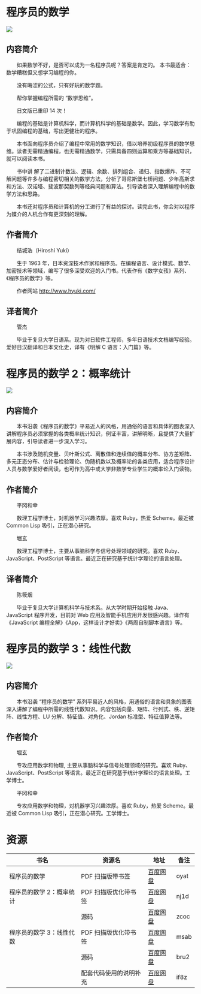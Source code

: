 # 程序员的数学

![](http://img3m3.ddimg.cn/38/29/22876463-1_u_1.jpg)

## 内容简介

　　如果数学不好，是否可以成为一名程序员呢？答案是肯定的。 本书最适合：数学糟糕但又想学习编程的你。

　　没有晦涩的公式，只有好玩的数学题。

　　帮你掌握编程所需的 “数学思维”。

　　日文版已重印 14 次！

　　编程的基础是计算机科学，而计算机科学的基础是数学。因此，学习数学有助于巩固编程的基础，写出更健壮的程序。

　　本书面向程序员介绍了编程中常用的数学知识，借以培养初级程序员的数学思维。读者无需精通编程，也无需精通数学，只需具备四则运算和乘方等基础知识，就可以阅读本书。

　　书中讲 解了二进制计数法、逻辑、余数、排列组合、递归、指数爆炸、不可解问题等许多与编程密切相关的数学方法，分析了哥尼斯堡七桥问题、少年高斯求和方法、汉诺塔、斐波那契数列等经典问题和算法。引导读者深入理解编程中的数学方法和思路。

　　本书还对程序员和计算机的分工进行了有益的探讨。读完此书，你会对以程序为媒介的人机合作有更深刻的理解。

## 作者简介

　　结城浩（Hiroshi Yuki）

　　生于 1963 年，日本资深技术作家和程序员。在编程语言、设计模式、数学、加密技术等领域，编写了很多深受欢迎的入门书。代表作有《数学女孩》系列、《程序员的数学》等。

　　作者网站 http://www.hyuki.com/

## 译者简介

　　管杰

　　毕业于复旦大学日语系。现为对日软件工程师，多年日语技术文档编写经验。爱好日汉翻译和日本文化史，译有《明解 C 语言：入门篇》等。

# 程序员的数学 2：概率统计

![](http://img3m1.ddimg.cn/86/27/23777411-1_u_5.jpg)

## 内容简介

　　本书沿袭《程序员的数学》平易近人的风格，用通俗的语言和具体的图表深入讲解程序员必须掌握的各类概率统计知识，例证丰富，讲解明晰，且提供了大量扩展内容，引导读者进一步深入学习。

　　本书涉及随机变量、贝叶斯公式、离散值和连续值的概率分布、协方差矩阵、多元正态分布、估计与检验理论、伪随机数以及概率论的各类应用，适合程序设计人员与数学爱好者阅读，也可作为高中或大学非数学专业学生的概率论入门读物。

## 作者简介

　　平冈和幸

　　数理工程学博士，对机器学习兴趣浓厚。喜欢 Ruby，热爱 Scheme。最近被 Common Lisp 吸引，正在潜心研究。

　　堀玄

　　数理工程学博士，主要从事脑科学与信号处理领域的研究。喜欢 Ruby、JavaScript、PostScript 等语言。最近正在研究基于统计学理论的语言处理。

## 译者简介

　　陈筱烟

　　毕业于复旦大学计算机科学与技术系。从大学时期开始接触 Java、JavaScript 程序开发，目前对 Web 应用及智能手机应用开发很感兴趣。译作有《JavaScript 编程全解》《App，这样设计才好卖》《两周自制脚本语言》等。

# 程序员的数学 3：线性代数

![](http://img3m3.ddimg.cn/96/33/23922753-1_u_9.jpg)

## 内容简介

　　本书沿袭 “程序员的数学” 系列平易近人的风格，用通俗的语言和具象的图表深入讲解了编程中所需的线性代数知识。内容包括向量、矩阵、行列式、秩、逆矩阵、线性方程、LU 分解、特征值、对角化、Jordan 标准型、特征值算法等。

## 作者简介

　　堀玄

　　专攻应用数学和物理, 主要从事脑科学与信号处理领域的研究。喜欢 Ruby、JavaScript、PostScript 等语言。最近正在研究基于统计学理论的语言处理。工学博士。

　　平冈和幸

　　专攻应用数学和物理，对机器学习兴趣浓厚。喜欢 Ruby，热爱 Scheme。最近被 Common Lisp 吸引，正在潜心研究。工学博士。

# 资源

|书名|资源名|地址|备注|
|---|---|---|---|
|程序员的数学|PDF 扫描版带书签|[百度网盘](https://pan.baidu.com/s/1AH_BvaQ3ZqTsCXTYwl5ZIQ)|oyat|
|程序员的数学 2：概率统计|PDF 扫描版优化带书签|[百度网盘](https://pan.baidu.com/s/1TGi2iQZ_YUQ8c_lIRIqWKg)|nj1d|
||源码|[百度网盘](https://pan.baidu.com/s/1qU-TMsz0qICWXwVCN6GgJw)|zcoc|
|程序员的数学 3：线性代数|PDF 扫描版优化带书签|[百度网盘](https://pan.baidu.com/s/1RqcQVXmX4KmUgVM1J1V6ig)|msab|
||源码|[百度网盘](https://pan.baidu.com/s/175Ui7cnfnXJ1gvyvps2D4Q)|bru2|
||配套代码使用的说明补充|[百度网盘](https://pan.baidu.com/s/1Jpn7nlaGUSeyrqo_kDskFQ)|if8z|
